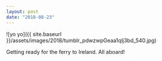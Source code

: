 ```yaml
---
layout: post
date: "2018-08-23"
---
```


![yo yo]({{ site.baseurl }}/assets/images/2018/tumblr_pdwzwpGeaa1qlj3bd_540.jpg)

Getting ready for the ferry to Ireland. All aboard!
